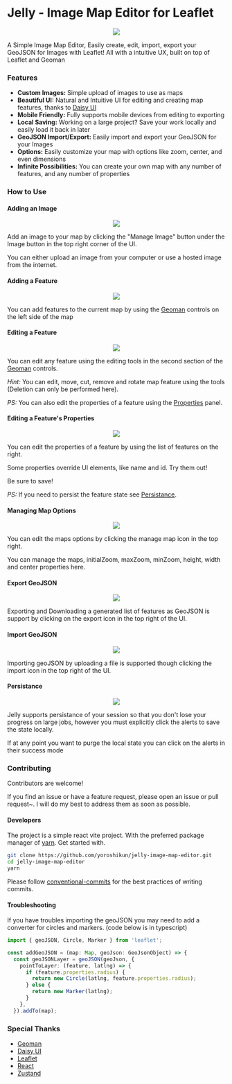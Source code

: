 # Jelly - Image Map Editor for Leaflet

<p align="center">
  <img src="https://github.com/yoroshikun/jelly-image-map-editor/raw/main/public/card.webp" />
 <p>A Simple Image Map Editor, Easily create, edit, import, export your GeoJSON for Images with Leaflet! All with a intuitive UX, built on top of Leaflet and Geoman</p> 
</p>

### Features

- **Custom Images:** Simple upload of images to use as maps
- **Beautiful UI:** Natural and Intuitive UI for editing and creating map features, thanks to [Daisy UI](https://daisyui.com/)
- **Mobile Friendly:** Fully supports mobile devices from editing to exporting
- **Local Saving:** Working on a large project? Save your work locally and easily load it back in later
- **GeoJSON Import/Export:** Easily import and export your GeoJSON for your Images
- **Options:** Easily customize your map with options like zoom, center, and even dimensions
- **Infinite Possibilities:** You can create your own map with any number of features, and any number of properties

### How to Use

#### Adding an Image

<p align="center">
  <img src="https://github.com/yoroshikun/jelly-image-map-editor/raw/main/public/promo-gifs/add-image.gif" />
</p>

Add an image to your map by clicking the "Manage Image" button under the Image button in the top right corner of the UI.

You can either upload an image from your computer or use a hosted image from the internet.

#### Adding a Feature

<p align="center">
  <img src="https://github.com/yoroshikun/jelly-image-map-editor/raw/main/public/promo-gifs/add-feature.gif" />
</p>

You can add features to the current map by using the [Geoman](https://github.com/geoman-io/leaflet-geoman) controls on the left side of the map

#### Editing a Feature

<p align="center">
  <img src="https://github.com/yoroshikun/jelly-image-map-editor/raw/main/public/promo-gifs/edit-feature-map.gif" />
</p>

You can edit any feature using the editing tools in the second section of the [Geoman](https://github.com/geoman-io/leaflet-geoman) controls.

_Hint:_ You can edit, move, cut, remove and rotate map feature using the tools (Deletion can only be performed here).

_PS:_ You can also edit the properties of a feature using the [Properties](#editing-a-features-properties) panel.

#### Editing a Feature's Properties

<p align="center">
  <img src="https://github.com/yoroshikun/jelly-image-map-editor/raw/main/public/promo-gifs/edit-feature-properties.gif" />
</p>

You can edit the properties of a feature by using the list of features on the right.

Some properties override UI elements, like name and id. Try them out!

Be sure to save!

_PS:_ If you need to persist the feature state see [Persistance](#persistance).

#### Managing Map Options

<p align="center">
  <img src="https://github.com/yoroshikun/jelly-image-map-editor/raw/main/public/promo-gifs/edit-map-options.gif" />
</p>

You can edit the maps options by clicking the manage map icon in the top right.

You can manage the maps, initialZoom, maxZoom, minZoom, height, width and center properties here.

#### Export GeoJSON

<p align="center">
  <img src="https://github.com/yoroshikun/jelly-image-map-editor/raw/main/public/promo-gifs/export-geojson.gif" />
</p>

Exporting and Downloading a generated list of features as GeoJSON is support by clicking on the export icon in the top right of the UI.

#### Import GeoJSON

<p align="center">
  <img src="https://github.com/yoroshikun/jelly-image-map-editor/raw/main/public/promo-gifs/export-geojson.gif" />
</p>

Importing geoJSON by uploading a file is supported though clicking the import icon in the top right of the UI.

#### Persistance

<p align="center">
  <img src="https://github.com/yoroshikun/jelly-image-map-editor/raw/main/public/promo-gifs/persistance.gif" />
</p>

Jelly supports persistance of your session so that you don't lose your progress on large jobs, however you must explicitly click the alerts to save the state locally.

If at any point you want to purge the local state you can click on the alerts in their success mode

### Contributing

Contributors are welcome!

If you find an issue or have a feature request, please open an issue or pull request~. I will do my best to address them as soon as possible.

#### Developers

The project is a simple react vite project. With the preferred package manager of [yarn](https://yarnpkg.com/). Get started with.

```bash
git clone https://github.com/yoroshikun/jelly-image-map-editor.git
cd jelly-image-map-editor
yarn
```

Please follow [conventional-commits](https://www.conventionalcommits.org/en/v1.0.0/) for the best practices of writing commits.

#### Troubleshooting

If you have troubles importing the geoJSON you may need to add a converter for circles and markers. (code below is in typescript)

```ts
import { geoJSON, Circle, Marker } from 'leaflet';

const addGeoJSON = (map: Map, geoJson: GeoJsonObject) => {
  const geoJSONLayer = geoJSON(geoJson, {
    pointToLayer: (feature, latlng) => {
      if (feature.properties.radius) {
        return new Circle(latlng, feature.properties.radius);
      } else {
        return new Marker(latlng);
      }
    },
  }).addTo(map);
```

### Special Thanks

- [Geoman](https://geoman.io/)
- [Daisy UI](https://daisyui.com/)
- [Leaflet](https://leafletjs.com/)
- [React](https://reactjs.org/)
- [Zustand](https://zustand-demo.pmnd.rs/)

